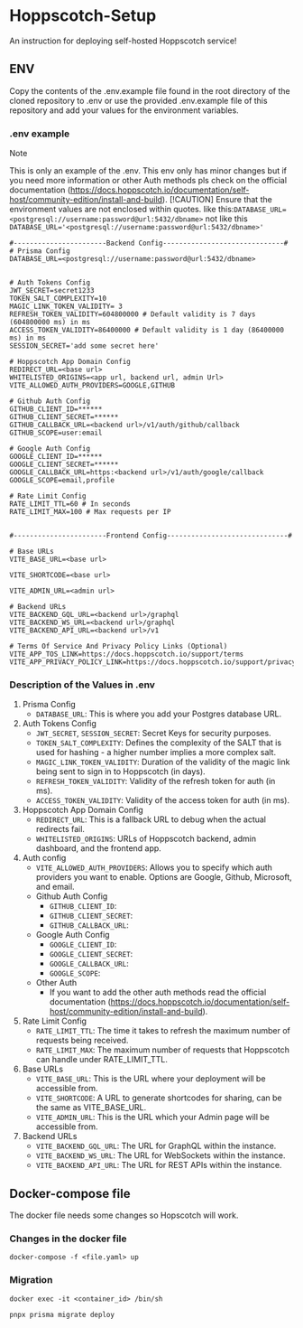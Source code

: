 # Hoppscotch-Setup

An instruction for deploying self-hosted Hoppscotch service!

## ENV
Copy the contents of the .env.example file found in the root directory of the cloned repository to .env or use the provided .env.example file of this repository and add your values for the environment variables.
### .env example


> [!NOTE]
> This is only an example of the .env. This env only has minor changes but if you need more information or other Auth methods pls check on the official documentation (https://docs.hoppscotch.io/documentation/self-host/community-edition/install-and-build).
>  [!CAUTION]
> Ensure that the environment values are not enclosed within quotes.
> like this:`DATABASE_URL=<postgresql://username:password@url:5432/dbname>` not like this `DATABASE_URL='<postgresql://username:password@url:5432/dbname>'`

```
#-----------------------Backend Config------------------------------#
# Prisma Config
DATABASE_URL=<postgresql://username:password@url:5432/dbname>


# Auth Tokens Config
JWT_SECRET=secret1233
TOKEN_SALT_COMPLEXITY=10
MAGIC_LINK_TOKEN_VALIDITY= 3
REFRESH_TOKEN_VALIDITY=604800000 # Default validity is 7 days (604800000 ms) in ms
ACCESS_TOKEN_VALIDITY=86400000 # Default validity is 1 day (86400000 ms) in ms
SESSION_SECRET='add some secret here'

# Hoppscotch App Domain Config
REDIRECT_URL=<base url>
WHITELISTED_ORIGINS=<app url, backend url, admin Url>
VITE_ALLOWED_AUTH_PROVIDERS=GOOGLE,GITHUB

# Github Auth Config
GITHUB_CLIENT_ID=******
GITHUB_CLIENT_SECRET=******
GITHUB_CALLBACK_URL=<backend url>/v1/auth/github/callback
GITHUB_SCOPE=user:email

# Google Auth Config
GOOGLE_CLIENT_ID=******
GOOGLE_CLIENT_SECRET=******
GOOGLE_CALLBACK_URL=https:<backend url>/v1/auth/google/callback
GOOGLE_SCOPE=email,profile

# Rate Limit Config
RATE_LIMIT_TTL=60 # In seconds
RATE_LIMIT_MAX=100 # Max requests per IP


#-----------------------Frontend Config------------------------------#

# Base URLs
VITE_BASE_URL=<base url>

VITE_SHORTCODE=<base url>

VITE_ADMIN_URL=<admin url>

# Backend URLs
VITE_BACKEND_GQL_URL=<backend url>/graphql
VITE_BACKEND_WS_URL=<backend url>/graphql
VITE_BACKEND_API_URL=<backend url>/v1

# Terms Of Service And Privacy Policy Links (Optional)
VITE_APP_TOS_LINK=https://docs.hoppscotch.io/support/terms
VITE_APP_PRIVACY_POLICY_LINK=https://docs.hoppscotch.io/support/privacy
```

### Description of the Values in .env 
1. Prisma Config
   - `DATABASE_URL`: This is where you add your Postgres database URL.
2. Auth Tokens Config
   - `JWT_SECRET`, `SESSION_SECRET`: Secret Keys for security purposes.
   - `TOKEN_SALT_COMPLEXITY`: Defines the complexity of the SALT that is used for hashing - a higher number implies a more complex salt.
   - `MAGIC_LINK_TOKEN_VALIDITY`: Duration of the validity of the magic link being sent to sign in to Hoppscotch (in days).
   - `REFRESH_TOKEN_VALIDITY`: Validity of the refresh token for auth (in ms).
   - `ACCESS_TOKEN_VALIDITY`: Validity of the access token for auth (in ms).
3. Hoppscotch App Domain Config
   - `REDIRECT_URL`: This is a fallback URL to debug when the actual redirects fail.
   - `WHITELISTED_ORIGINS`: URLs of Hoppscotch backend, admin dashboard, and the frontend app.
4. Auth config
   - `VITE_ALLOWED_AUTH_PROVIDERS`: Allows you to specify which auth providers you want to enable. Options are Google, Github, Microsoft, and email.
   - Github Auth Config
      - `GITHUB_CLIENT_ID`: 
      - `GITHUB_CLIENT_SECRET`:
      - `GITHUB_CALLBACK_URL`:
   - Google Auth Config
      - `GOOGLE_CLIENT_ID`:
      - `GOOGLE_CLIENT_SECRET`:
      - `GOOGLE_CALLBACK_URL`:
      - `GOOGLE_SCOPE`:
   - Other Auth
      - If you want to add the other auth methods read the official documentation (https://docs.hoppscotch.io/documentation/self-host/community-edition/install-and-build).
5. Rate Limit Config 
   - `RATE_LIMIT_TTL`: The time it takes to refresh the maximum number of requests being received.
   - `RATE_LIMIT_MAX`: The maximum number of requests that Hoppscotch can handle under RATE_LIMIT_TTL.
6. Base URLs
   - `VITE_BASE_URL`:  This is the URL where your deployment will be accessible from.
   - `VITE_SHORTCODE`:  A URL to generate shortcodes for sharing, can be the same as VITE_BASE_URL.
   - `VITE_ADMIN_URL`: This is the URL which your Admin page will be accessible from.
7. Backend URLs
   - `VITE_BACKEND_GQL_URL`: The URL for GraphQL within the instance.
   - `VITE_BACKEND_WS_URL`: The URL for WebSockets within the instance.
   - `VITE_BACKEND_API_URL`: The URL for REST APIs within the instance.

## Docker-compose file
The docker file needs some changes so Hopscotch will work.

### Changes in the docker file


```
docker-compose -f <file.yaml> up
```
### Migration
```
docker exec -it <container_id> /bin/sh
```
 
```
pnpx prisma migrate deploy
```

